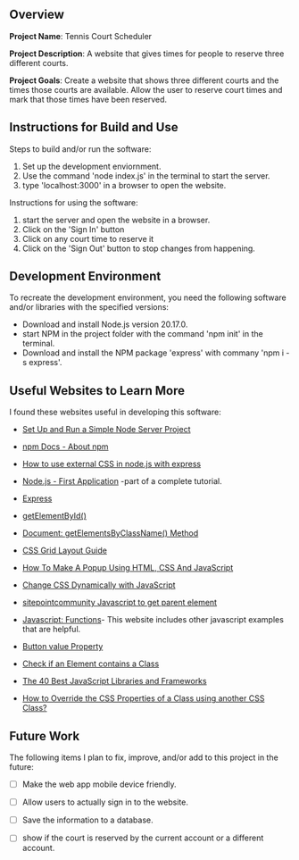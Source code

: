 ## Overview

**Project Name**: Tennis Court Scheduler

**Project Description**: A website that gives times for people to reserve three different courts. 

**Project Goals**: Create a website that shows three different courts and the times those courts are available. Allow the user to reserve court times and mark that those times have been reserved. 

## Instructions for Build and Use

Steps to build and/or run the software:

1. Set up the development enviornment. 
2. Use the command 'node index.js' in the terminal to start the server.
3. type 'localhost:3000' in a browser to open the website.

Instructions for using the software:

1. start the server and open the website in a browser.
2. Click on the 'Sign In' button
3. Click on any court time to reserve it
4. Click on the 'Sign Out' button to stop changes from happening. 

## Development Environment 

To recreate the development environment, you need the following software and/or libraries with the specified versions:

* Download and install Node.js version 20.17.0. 
* start NPM in the project folder with the command 'npm init' in the terminal. 
* Download and install the NPM package 'express' with commany 'npm i -s express'. 
 

## Useful Websites to Learn More

I found these websites useful in developing this software:

* [Set Up and Run a Simple Node Server Project](https://levelup.gitconnected.com/set-up-and-run-a-simple-node-server-project-38b403a3dc09)

* [npm Docs - About npm](https://docs.npmjs.com/about-npm)
* [How to use external CSS in node.js with express](https://medium.com/@kyosuke0215/how-to-use-external-css-in-node-js-with-express-f50d2a956e3a)
* [Node.js - First Application](https://www.tutorialspoint.com/nodejs/nodejs_first_application.htm) -part of a complete tutorial. 
* [Express](https://expressjs.com/en/4x/api.html#app)

* [getElementById()](https://developer.mozilla.org/en-US/docs/Web/API/Document/getElementById)
* [Document: getElementsByClassName() Method](https://developer.mozilla.org/en-US/docs/Web/API/Document/getElementsByClassName)
* [CSS Grid Layout Guide](https://css-tricks.com/snippets/css/complete-guide-grid/)
* [How To Make A Popup Using HTML, CSS And JavaScript](https://www.youtube.com/watch?v=AF6vGYIyV8M)
* [Change CSS Dynamically with JavaScript](https://sdkcon78221.crestron.com/sdk/Crestron_HTML5UI/Content/Topics/Reference/Development/Change-CSS.htm)
* [sitepointcommunity Javascript to get parent element](https://www.sitepoint.com/community/t/javascript-to-get-parent-element/3551)
* [Javascript: Functions](https://developer.mozilla.org/en-US/docs/Web/JavaScript/Guide/Functions)- This website includes other javascript examples that are helpful. 
* [Button value Property](https://www.w3schools.com/jsref/prop_pushbutton_value.asp)
* [Check if an Element contains a Class](https://www.javascripttutorial.net/dom/css/check-if-an-element-contains-a-class/)
* [The 40 Best JavaScript Libraries and Frameworks](https://kinsta.com/blog/javascript-libraries/)
* [How to Override the CSS Properties of a Class using another CSS Class?](https://www.geeksforgeeks.org/how-to-override-the-css-properties-of-a-class-using-another-css-class/)
## Future Work

The following items I plan to fix, improve, and/or add to this project in the future:

* [ ] Make the web app mobile device friendly. 
* [ ] Allow users to actually sign in to the website. 
* [ ] Save the information to a database. 
* [ ] show if the court is reserved by the current account or a different account.  

